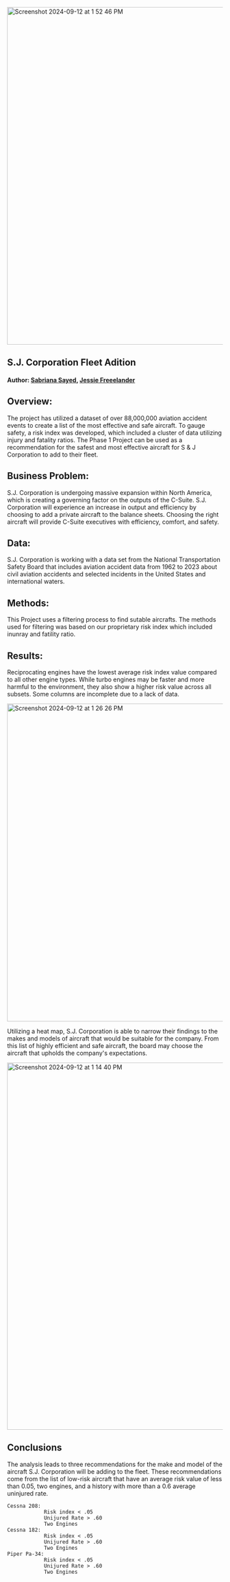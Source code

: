 <img width="788" alt="Screenshot 2024-09-12 at 1 52 46 PM" src="https://github.com/user-attachments/assets/ae6099d0-08d8-404b-9400-f456032cc4ff">

## S.J. Corporation Fleet Adition

#### Author: [Sabriana Sayed](https://github.com/sabrinasayed99), [Jessie Freeelander](https://github.com/Anicca18)


## Overview:

The project has utilized a dataset of over 88,000,000 aviation accident events to create a list of the most effective and safe aircraft. To gauge safety, a risk index was developed, which included a cluster of data utilizing injury and fatality ratios. The Phase 1 Project can be used as a recommendation for the safest and most effective aircraft for S & J Corporation to add to their fleet.

## Business Problem:

S.J. Corporation is undergoing massive expansion within North America, which is creating a governing factor on the outputs of the C-Suite. S.J. Corporation will experience an increase in output and efficiency by choosing to add a private aircraft to the balance sheets. Choosing the right aircraft will provide C-Suite executives with efficiency, comfort, and safety.


## Data:

S.J. Corporation is working with a data set from the National Transportation Safety Board that includes aviation accident data from 1962 to 2023 about civil aviation accidents and selected incidents in the United States and international waters.

## Methods:

This Project uses a filtering process to find sutable aircrafts. The methods used for filtering was based on our proprietary risk index which included inunray and fatility ratio.

## Results:

Reciprocating engines have the lowest average risk index value compared to all other engine types. While turbo engines may be faster and more harmful to the environment, they also show a higher risk value across all subsets. Some columns are incomplete due to a lack of data.

<img width="742" alt="Screenshot 2024-09-12 at 1 26 26 PM" src="https://github.com/user-attachments/assets/f380c265-dcc2-414d-9393-86d0c89e7578">

Utilizing a heat map, S.J. Corporation is able to narrow their findings to the makes and models of aircraft that would be suitable for the company. From this list of highly efficient and safe aircraft, the board may choose the aircraft that upholds the company's expectations.


<img width="857" alt="Screenshot 2024-09-12 at 1 14 40 PM" src="https://github.com/user-attachments/assets/f9eddf43-189a-43b8-a14c-9925870c572f">



## Conclusions

The analysis leads to three recommendations for the make and model of the aircraft S.J. Corporation will be adding to the fleet. These recommendations come from the list of low-risk aircraft that have an average risk value of less than 0.05, two engines, and a history with more than a 0.6 average uninjured rate.

    Cessna 208: 
                Risk index < .05
                Unijured Rate > .60
                Two Engines
    Cessna 182: 
                Risk index < .05
                Unijured Rate > .60
                Two Engines
    Piper Pa-34: 
                Risk index < .05
                Unijured Rate > .60
                Two Engines


    
    
  
